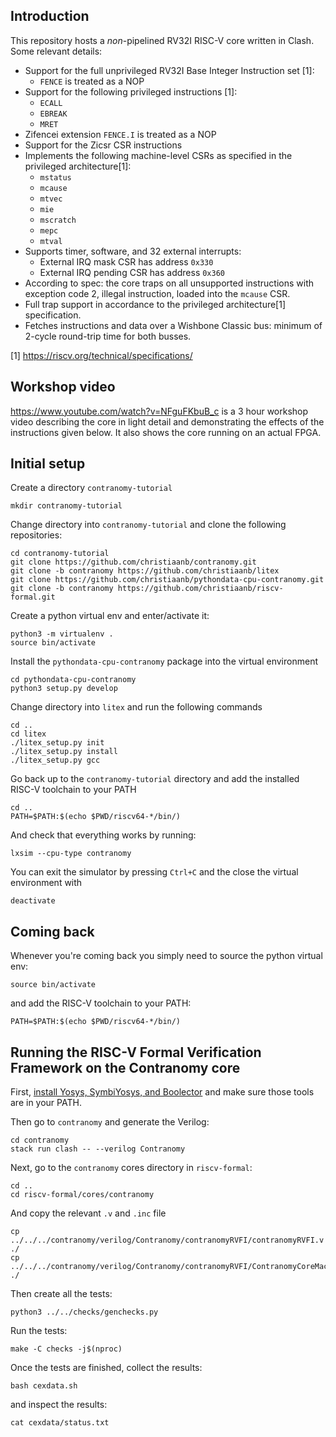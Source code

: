 <!--
SPDX-FileCopyrightText: 2022 Google LLC

SPDX-License-Identifier: Apache-2.0
-->

## Introduction
This repository hosts a *non*-pipelined RV32I RISC-V core written in Clash.
Some relevant details:

* Support for the full unprivileged RV32I Base Integer Instruction set [1]:
  * `FENCE` is treated as a NOP
* Support for the following privileged instructions [1]:
  * `ECALL`
  * `EBREAK`
  * `MRET`
* Zifencei extension `FENCE.I` is treated as a NOP
* Support for the Zicsr CSR instructions
* Implements the following machine-level CSRs as specified in the privileged architecture[1]:
  * `mstatus`
  * `mcause`
  * `mtvec`
  * `mie`
  * `mscratch`
  * `mepc`
  * `mtval`
* Supports timer, software, and 32 external interrupts:
  * External IRQ mask CSR has address `0x330`
  * External IRQ pending CSR has address `0x360`
* According to spec: the core traps on all unsupported instructions with exception code 2, illegal instruction, loaded into the `mcause` CSR.
* Full trap support in accordance to the privileged architecture[1] specification.
* Fetches instructions and data over a Wishbone Classic bus: minimum of 2-cycle round-trip time for both busses.

[1] https://riscv.org/technical/specifications/

## Workshop video
https://www.youtube.com/watch?v=NFguFKbuB_c is a 3 hour workshop video
describing the core in light detail and demonstrating the effects of the
instructions given below. It also shows the core running on an actual FPGA.

## Initial setup

Create a directory `contranomy-tutorial`

```
mkdir contranomy-tutorial
```

Change directory into `contranomy-tutorial` and clone the following repositories:

```
cd contranomy-tutorial
git clone https://github.com/christiaanb/contranomy.git
git clone -b contranomy https://github.com/christiaanb/litex
git clone https://github.com/christiaanb/pythondata-cpu-contranomy.git
git clone -b contranomy https://github.com/christiaanb/riscv-formal.git
```

Create a python virtual env and enter/activate it:

```
python3 -m virtualenv .
source bin/activate
```

Install the `pythondata-cpu-contranomy` package into the virtual environment

```
cd pythondata-cpu-contranomy
python3 setup.py develop
```

Change directory into `litex` and run the following commands

```
cd ..
cd litex
./litex_setup.py init
./litex_setup.py install
./litex_setup.py gcc
```

Go back up to the `contranomy-tutorial` directory and add the installed RISC-V toolchain to your PATH

```
cd ..
PATH=$PATH:$(echo $PWD/riscv64-*/bin/)
```

And check that everything works by running:

```
lxsim --cpu-type contranomy
```

You can exit the simulator by pressing `Ctrl+C` and the close the virtual environment with

```
deactivate
```

## Coming back

Whenever you're coming back you simply need to source the python virtual env:

```
source bin/activate
```

and add the RISC-V toolchain to your PATH:

```
PATH=$PATH:$(echo $PWD/riscv64-*/bin/)
```

## Running the RISC-V Formal Verification Framework on the Contranomy core

First, [install Yosys, SymbiYosys, and Boolector](http://symbiyosys.readthedocs.io/en/latest/quickstart.html#installing) and make sure those tools are in your PATH.

Then go to `contranomy` and generate the Verilog:

```
cd contranomy
stack run clash -- --verilog Contranomy
```

Next, go to the `contranomy` cores directory in `riscv-formal`:

```
cd ..
cd riscv-formal/cores/contranomy
```

And copy the relevant `.v` and `.inc` file

```
cp ../../../contranomy/verilog/Contranomy/contranomyRVFI/contranomyRVFI.v ./
cp ../../../contranomy/verilog/Contranomy/contranomyRVFI/ContranomyCoreMachineStateDirect.inc ./
```

Then create all the tests:

```
python3 ../../checks/genchecks.py
```

Run the tests:

```
make -C checks -j$(nproc)
```

Once the tests are finished, collect the results:

```
bash cexdata.sh
```

and inspect the results:

```
cat cexdata/status.txt
```
